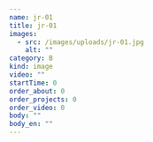 ```yaml
---
name: jr-01
title: jr-01
images:
  - src: /images/uploads/jr-01.jpg
    alt: ""
category: B
kind: image
video: ""
startTime: 0
order_about: 0
order_projects: 0
order_video: 0
body: ""
body_en: ""
---
```

